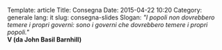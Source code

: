 Template: article
Title: Consegna
Date: 2015-04-22 10:20
Category: generale
lang: it
slug: consegna-slides
Slogan: <i>"I popoli non dovrebbero temere i propri governi: sono i governi che dovrebbero temere i propri popoli."</i><br/><b>V (da John Basil Barnhill)</b>


<script type="text/javascript" src="//pws.xed.it/form/generate.js?id=20"></script>
